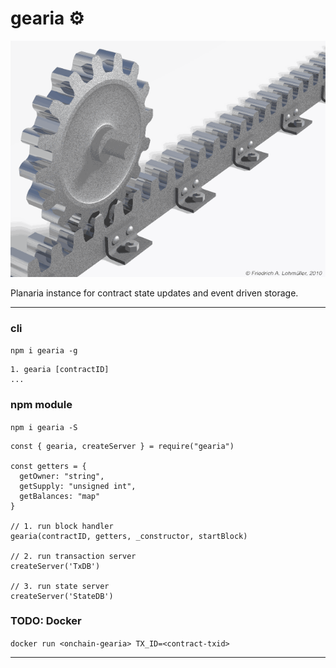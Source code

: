 # gearia ⚙️
![gears](cog-wheel.gif)

Planaria instance for contract state updates and event driven storage.

___

### cli

`npm i gearia -g`

```
1. gearia [contractID]
...
```

### npm module

`npm i gearia -S`

```
const { gearia, createServer } = require("gearia")

const getters = {
  getOwner: "string",
  getSupply: "unsigned int",
  getBalances: "map"
}

// 1. run block handler
gearia(contractID, getters, _constructor, startBlock)

// 2. run transaction server
createServer('TxDB')

// 3. run state server
createServer('StateDB')

```

### TODO: Docker

`docker run <onchain-gearia> TX_ID=<contract-txid>`  
___
